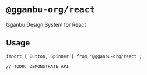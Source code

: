 # `@gganbu-org/react`

Gganbu Design System for React

## Usage

```
import { Button, Spinner } from '@gganbu-org/react';

// TODO: DEMONSTRATE API
```
